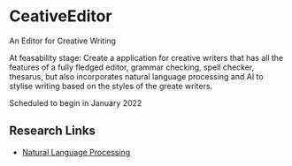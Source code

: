# CeativeEditor
An Editor for Creative Writing

At feasability stage:
Create a application for creative writers that has all the features of a fully fledged editor, grammar checking, spell checker, thesarus, but also incorporates natural language processing and AI to stylise writing based on the styles of the greate writers.


Scheduled to begin in January 2022

## Research Links
- [Natural Language Processing](https://en.wikipedia.org/wiki/Natural_language_processing)
